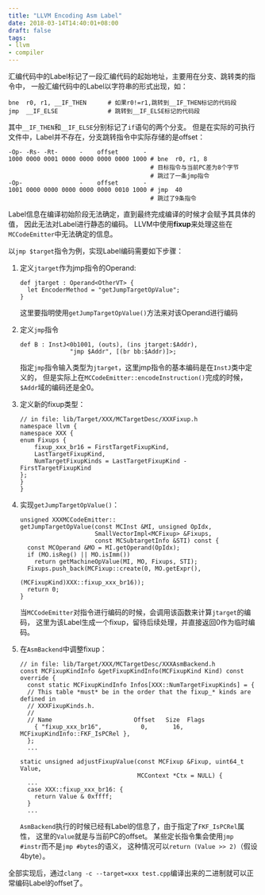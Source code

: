 ```yaml
---
title: "LLVM Encoding Asm Label"
date: 2018-03-14T14:40:01+08:00
draft: false
tags:
- llvm
- compiler
---
```


汇编代码中的Label标记了一段汇编代码的起始地址，主要用在分支、跳转类的指令中，
一般汇编代码中的Label以字符串的形式出现，如：

    bne  r0, r1, __IF_THEN      # 如果r0!=r1,跳转到__IF_THEN标记的代码段
    jmp  __IF_ELSE              # 跳转到__IF_ELSE标记的代码段

其中`__IF_THEN`和`__IF_ELSE`分别标记了`if`语句的两个分支。
但是在实际的可执行文件中，Label并不存在，分支跳转指令中实际存储的是offset：

    -Op- -Rs- -Rt-      -    offset       -
    1000 0000 0001 0000 0000 0000 0000 1000 # bne  r0, r1, 8
                                            # 目标指令与当前PC差为8个字节
                                            # 跳过了一条jmp指令
    -Op-                -    offset       -
    1001 0000 0000 0000 0000 0000 0010 1000 # jmp  40
                                            # 跳过了9条指令

Label信息在编译初始阶段无法确定，直到最终完成编译的时候才会赋予其具体的值，
因此无法对Label进行静态的编码。
LLVM中使用**fixup**来处理这些在`MCCodeEmitter`中无法确定的信息。

以`jmp $target`指令为例，实现Label编码需要如下步骤：

1.  定义`jtarget`作为jmp指令的Operand:
    
        def jtarget : Operand<OtherVT> {
          let EncoderMethod = "getJumpTargetOpValue";
        }
    
    这里要指明使用`getJumpTargetOpValue()`方法来对该Operand进行编码

1.  定义`jmp`指令

        def B : InstJ<0b1001, (outs), (ins jtarget:$Addr),
                      "jmp $Addr", [(br bb:$Addr)]>;
    
    指定`jmp`指令输入类型为`jtarget`，这里jmp指令的基本编码是在`InstJ`类中定义的，
    但是实际上在`MCCodeEmitter::encodeInstruction()`完成的时候，
    `$Addr`域的编码还是全0。

1.  定义新的fixup类型：

        // in file: lib/Target/XXX/MCTargetDesc/XXXFixup.h
        namespace llvm {
        namespace XXX {
        enum Fixups {
            fixup_xxx_br16 = FirstTargetFixupKind,
            LastTargetFixupKind,
            NumTargetFixupKinds = LastTargetFixupKind - FirstTargetFixupKind
        };
        }
        }

1.  实现`getJumpTargetOpValue()`：

        unsigned XXXMCCodeEmitter::
        getJumpTargetOpValue(const MCInst &MI, unsigned OpIdx,
                             SmallVectorImpl<MCFixup> &Fixups,
                             const MCSubtargetInfo &STI) const {
          const MCOperand &MO = MI.getOperand(OpIdx);
          if (MO.isReg() || MO.isImm())
            return getMachineOpValue(MI, MO, Fixups, STI);
          Fixups.push_back(MCFixup::create(0, MO.getExpr(),
                                           (MCFixupKind)XXX::fixup_xxx_br16));
          return 0;
        }
    
    当`MCCodeEmitter`对指令进行编码的时候，会调用该函数来计算`jtarget`的编码，
    这里为该Label生成一个fixup，留待后续处理，并直接返回0作为临时编码。

1.  在`AsmBackend`中调整fixup：

        // in file: lib/Target/XXX/MCTargetDesc/XXXAsmBackend.h
        const MCFixupKindInfo &getFixupKindInfo(MCFixupKind Kind) const override {
          const static MCFixupKindInfo Infos[XXX::NumTargetFixupKinds] = {
          // This table *must* be in the order that the fixup_* kinds are defined in
          // XXXFixupKinds.h.
          //
          // Name                       Offset   Size  Flags
            { "fixup_xxx_br16",           0,       16,   MCFixupKindInfo::FKF_IsPCRel },
          };
          ...
        
        static unsigned adjustFixupValue(const MCFixup &Fixup, uint64_t Value,
                                         MCContext *Ctx = NULL) {
          ...
          case XXX::fixup_xxx_br16: {
            return Value & 0xffff;
          }
          ...
    
    `AsmBackend`执行的时候已经有Label的信息了，由于指定了`FKF_IsPCRel`属性，
    这里的`Value`就是与当前PC的offset。
    某些定长指令集会使用`jmp #instr`而不是`jmp #bytes`的语义，
    这种情况可以`return (Value >> 2)`（假设4byte）。

全部实现后，通过`clang -c --target=xxx test.cpp`编译出来的二进制就可以正常编码Label的offset了。